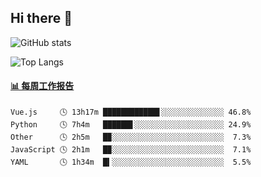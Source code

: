 ## Hi there 👋

![GitHub stats](https://github-readme-stats.orilight.top/api?username=orilights)

![Top Langs](https://github-readme-stats.orilight.top/api/top-langs/?username=orilights&layout=compact)

<!-- waka-box start -->
#### <a href="https://gist.github.com/92c8d5b388768c10efcba86e82b7c4fb" target="_blank">📊 每周工作报告</a>
```text
Vue.js     🕓 13h17m ████████████▋░░░░░░░░░░░░░░ 46.8%
Python     🕓 7h4m   ██████▋░░░░░░░░░░░░░░░░░░░░ 24.9%
Other      🕓 2h5m   █▉░░░░░░░░░░░░░░░░░░░░░░░░░  7.3%
JavaScript 🕓 2h1m   █▉░░░░░░░░░░░░░░░░░░░░░░░░░  7.1%
YAML       🕓 1h34m  █▍░░░░░░░░░░░░░░░░░░░░░░░░░  5.5%
```
<!-- Powered by https://github.com/journey-ad/waka-box-go . -->
<!-- waka-box end -->
